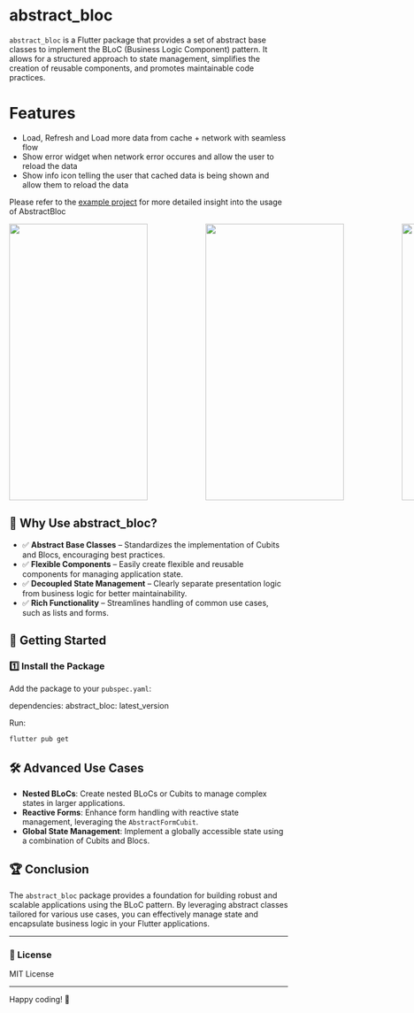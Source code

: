 # abstract_bloc

`abstract_bloc` is a Flutter package that provides a set of abstract base classes to implement the BLoC (Business Logic Component) pattern. It allows for a structured approach to state management, simplifies the creation of reusable components, and promotes maintainable code practices.

# Features
- Load, Refresh and Load more data from cache + network with seamless flow
- Show error widget when network error occures and allow the user to reload the data
- Show info icon telling the user that cached data is being shown and allow them to reload the data

Please refer to the [example project](https://github.com/salihagic/abstract_bloc/tree/main/example/lib) for more detailed insight into the usage of AbstractBloc

<p style="display: flex; justify-content: space-between; width: 100vw;">
  <img src="https://user-images.githubusercontent.com/24563963/167363480-af2e712d-ec7f-46c1-b6f0-51be23d3e8db.gif" width="250" height="500"/>
  <img src="https://user-images.githubusercontent.com/24563963/167363508-cf5e2430-de2c-4aef-ab90-0bafef0c21b4.gif" width="250" height="500"/>
  <img src="https://user-images.githubusercontent.com/24563963/167363517-782b9639-0541-4503-bbcf-30164e2a009c.gif" width="250" height="500"/>
</p>

## 📌 Why Use abstract_bloc?

- ✅ **Abstract Base Classes** – Standardizes the implementation of Cubits and Blocs, encouraging best practices.
- ✅ **Flexible Components** – Easily create flexible and reusable components for managing application state.
- ✅ **Decoupled State Management** – Clearly separate presentation logic from business logic for better maintainability.
- ✅ **Rich Functionality** – Streamlines handling of common use cases, such as lists and forms.

## 🚀 Getting Started

### 1️⃣ Install the Package

Add the package to your `pubspec.yaml`:

dependencies:
  abstract_bloc: latest_version

Run:
```sh
flutter pub get
```

## 🛠️ Advanced Use Cases

- **Nested BLoCs**: Create nested BLoCs or Cubits to manage complex states in larger applications.
- **Reactive Forms**: Enhance form handling with reactive state management, leveraging the `AbstractFormCubit`.
- **Global State Management**: Implement a globally accessible state using a combination of Cubits and Blocs.

## 🏆 Conclusion

The `abstract_bloc` package provides a foundation for building robust and scalable applications using the BLoC pattern. By leveraging abstract classes tailored for various use cases, you can effectively manage state and encapsulate business logic in your Flutter applications.

---

### 📜 License

MIT License

---

Happy coding! 🚀
